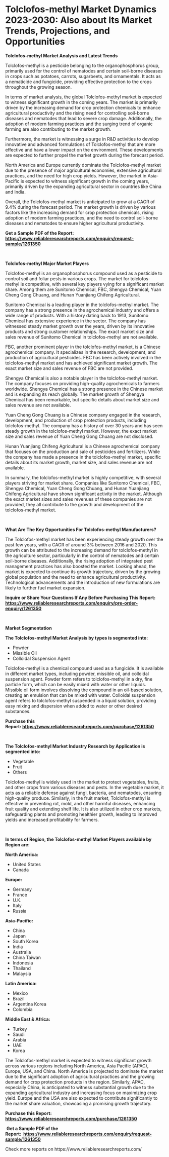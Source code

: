 <p><h1>Tolclofos-methyl Market Dynamics 2023-2030: Also about Its Market Trends, Projections, and Opportunities</h1></p><p><strong>Tolclofos-methyl Market Analysis and Latest Trends</strong></p>
<p><p>Tolclofos-methyl is a pesticide belonging to the organophosphorus group, primarily used for the control of nematodes and certain soil-borne diseases in crops such as potatoes, carrots, sugarbeets, and ornamentals. It acts as a nematicide and fungicide, providing effective protection to the crops throughout the growing season.</p><p>In terms of market analysis, the global Tolclofos-methyl market is expected to witness significant growth in the coming years. The market is primarily driven by the increasing demand for crop protection chemicals to enhance agricultural productivity and the rising need for controlling soil-borne diseases and nematodes that lead to severe crop damage. Additionally, the adoption of modern farming practices and the surging trend of organic farming are also contributing to the market growth.</p><p>Furthermore, the market is witnessing a surge in R&D activities to develop innovative and advanced formulations of Tolclofos-methyl that are more effective and have a lower impact on the environment. These developments are expected to further propel the market growth during the forecast period.</p><p>North America and Europe currently dominate the Tolclofos-methyl market due to the presence of major agricultural economies, extensive agricultural practices, and the need for high crop yields. However, the market in Asia-Pacific is expected to witness significant growth in the coming years, primarily driven by the expanding agricultural sector in countries like China and India.</p><p>Overall, the Tolclofos-methyl market is anticipated to grow at a CAGR of 9.4% during the forecast period. The market growth is driven by various factors like the increasing demand for crop protection chemicals, rising adoption of modern farming practices, and the need to control soil-borne diseases and nematodes to ensure higher agricultural productivity.</p></p>
<p><strong>Get a Sample PDF of the Report:&nbsp; <a href="https://www.reliableresearchreports.com/enquiry/request-sample/1261350">https://www.reliableresearchreports.com/enquiry/request-sample/1261350</a></strong></p>
<p>&nbsp;</p>
<p><strong>Tolclofos-methyl Major Market Players</strong></p>
<p><p>Tolclofos-methyl is an organophosphorus compound used as a pesticide to control soil and foliar pests in various crops. The market for tolclofos-methyl is competitive, with several key players vying for a significant market share. Among them are Sunitomo Chemical, FBC, Shengya Chemical, Yuan Cheng Gong Chuang, and Hunan Yuanjiang Chifeng Agricultural.</p><p>Sunitomo Chemical is a leading player in the tolclofos-methyl market. The company has a strong presence in the agrochemical industry and offers a wide range of products. With a history dating back to 1913, Sunitomo Chemical has extensive experience in the sector. The company has witnessed steady market growth over the years, driven by its innovative products and strong customer relationships. The exact market size and sales revenue of Sunitomo Chemical in tolclofos-methyl are not available.</p><p>FBC, another prominent player in the tolclofos-methyl market, is a Chinese agrochemical company. It specializes in the research, development, and production of agricultural pesticides. FBC has been actively involved in the tolclofos-methyl market and has achieved significant market growth. The exact market size and sales revenue of FBC are not provided.</p><p>Shengya Chemical is also a notable player in the tolclofos-methyl market. The company focuses on providing high-quality agrochemicals to farmers worldwide. Shengya Chemical has a strong presence in the Chinese market and is expanding its reach globally. The market growth of Shengya Chemical has been remarkable, but specific details about market size and sales revenue are not available.</p><p>Yuan Cheng Gong Chuang is a Chinese company engaged in the research, development, and production of crop protection products, including tolclofos-methyl. The company has a history of over 30 years and has seen steady growth in the tolclofos-methyl market. However, the exact market size and sales revenue of Yuan Cheng Gong Chuang are not disclosed.</p><p>Hunan Yuanjiang Chifeng Agricultural is a Chinese agrochemical company that focuses on the production and sale of pesticides and fertilizers. While the company has made a presence in the tolclofos-methyl market, specific details about its market growth, market size, and sales revenue are not available.</p><p>In summary, the tolclofos-methyl market is highly competitive, with several players striving for market share. Companies like Sunitomo Chemical, FBC, Shengya Chemical, Yuan Cheng Gong Chuang, and Hunan Yuanjiang Chifeng Agricultural have shown significant activity in the market. Although the exact market sizes and sales revenues of these companies are not provided, they all contribute to the growth and development of the tolclofos-methyl market.</p></p>
<p>&nbsp;</p>
<p><strong>What Are The Key Opportunities For Tolclofos-methyl Manufacturers?</strong></p>
<p><p>The Tolclofos-methyl market has been experiencing steady growth over the past few years, with a CAGR of around 3% between 2016 and 2020. This growth can be attributed to the increasing demand for tolclofos-methyl in the agriculture sector, particularly in the control of nematodes and certain soil-borne diseases. Additionally, the rising adoption of integrated pest management practices has also boosted the market. Looking ahead, the market is expected to continue its growth trajectory, driven by the growing global population and the need to enhance agricultural productivity. Technological advancements and the introduction of new formulations are likely to further fuel market expansion.</p></p>
<p><strong>Inquire or Share Your Questions If Any Before Purchasing This Report: <a href="https://www.reliableresearchreports.com/enquiry/pre-order-enquiry/1261350">https://www.reliableresearchreports.com/enquiry/pre-order-enquiry/1261350</a></strong></p>
<p>&nbsp;</p>
<p><strong>Market Segmentation</strong></p>
<p><strong>The Tolclofos-methyl Market Analysis by types is segmented into:</strong></p>
<p><ul><li>Powder</li><li>Missible Oil</li><li>Colloidal Suspension Agent</li></ul></p>
<p><p>Tolclofos-methyl is a chemical compound used as a fungicide. It is available in different market types, including powder, missible oil, and colloidal suspension agent. Powder form refers to tolclofos-methyl in a dry, fine particle form, which can be easily mixed with water or other liquids. Missible oil form involves dissolving the compound in an oil-based solution, creating an emulsion that can be mixed with water. Colloidal suspension agent refers to tolclofos-methyl suspended in a liquid solution, providing easy mixing and dispersion when added to water or other desired substances.</p></p>
<p><strong>Purchase this Report:&nbsp;<a href="https://www.reliableresearchreports.com/purchase/1261350">https://www.reliableresearchreports.com/purchase/1261350</a></strong></p>
<p>&nbsp;</p>
<p><strong>The Tolclofos-methyl Market Industry Research by Application is segmented into:</strong></p>
<p><ul><li>Vegetable</li><li>Fruit</li><li>Others</li></ul></p>
<p><p>Tolclofos-methyl is widely used in the market to protect vegetables, fruits, and other crops from various diseases and pests. In the vegetable market, it acts as a reliable defense against fungi, bacteria, and nematodes, ensuring high-quality produce. Similarly, in the fruit market, Tolclofos-methyl is effective in preventing rot, mold, and other harmful diseases, enhancing fruit quality and extending shelf life. It is also utilized in other crop markets, safeguarding plants and promoting healthier growth, leading to improved yields and increased profitability for farmers.</p></p>
<p>&nbsp;</p>
<p><strong>In terms of Region, the Tolclofos-methyl Market Players available by Region are:</strong></p>
<p>
    <p> <strong> North America: </strong>
        <ul>
            <li>United States</li>
            <li>Canada</li>
        </ul>
        </p> 
    <p> <strong> Europe: </strong>
        <ul>
            <li>Germany</li>
            <li>France</li>
            <li>U.K.</li>
            <li>Italy</li>
            <li>Russia</li>
        </ul>
        </p> 
    <p> <strong> Asia-Pacific: </strong>
        <ul>
            <li>China</li>
            <li>Japan</li>
            <li>South Korea</li>
            <li>India</li>
            <li>Australia</li>
            <li>China Taiwan</li>
            <li>Indonesia</li>
            <li>Thailand</li>
            <li>Malaysia</li>
        </ul>
        </p> 
    <p> <strong> Latin America: </strong>
        <ul>
            <li>Mexico</li>
            <li>Brazil</li>
            <li>Argentina Korea</li>
            <li>Colombia</li>
        </ul>
        </p> 
    <p> <strong> Middle East & Africa: </strong>
        <ul>
            <li>Turkey</li>
            <li>Saudi</li>
            <li>Arabia</li>
            <li>UAE</li>
            <li>Korea</li>
        </ul>
    </p>
    </p>
<p><p>The Tolclofos-methyl market is expected to witness significant growth across various regions including North America, Asia Pacific (APAC), Europe, USA, and China. North America is projected to dominate the market due to the significant adoption of agricultural practices and the growing demand for crop protection products in the region. Similarly, APAC, especially China, is anticipated to witness substantial growth due to the expanding agricultural industry and increasing focus on maximizing crop yield. Europe and the USA are also expected to contribute significantly to the market share valuation, showcasing a promising growth trajectory.</p></p>
<p><strong>Purchase this Report: <a href="https://www.reliableresearchreports.com/purchase/1261350">https://www.reliableresearchreports.com/purchase/1261350</a></strong></p>
<p>&nbsp;<strong>Get a Sample PDF of the Report:&nbsp;&nbsp;<a href="https://www.reliableresearchreports.com/enquiry/request-sample/1261350">https://www.reliableresearchreports.com/enquiry/request-sample/1261350</a></strong></p>
<p><strong></strong></p>
<p>Check more reports on https://www.reliableresearchreports.com/</p>
